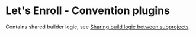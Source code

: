 # Let's Enroll - Convention plugins

Contains shared builder logic, see [Sharing build logic between subprojects](https://docs.gradle.org/current/userguide/sharing_build_logic_between_subprojects.html).